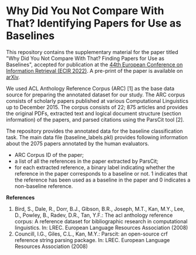# Why Did You Not Compare With That? Identifying Papers for Use as Baselines

This repository contains the supplementary material for the paper titled "Why Did You Not Compare With That? Finding Papers for Use as Baselines", accepted for publication at the [44th European Conference on Information Retrieval (ECIR 2022)](https://ecir2022.org/). A pre-print of the paper is available on [arXiv](https://arxiv.org/abs/2201.08089).

We used ACL Anthology Reference Corpus (ARC) [1] as the base data source for preparing the annotated dataset for our study. The ARC corpus consists of scholarly papers published at various Computational Linguistics up to December 2015. The corpus consists of 22; 875 articles and provides the original PDFs, extracted text and logical document structure (section information) of the papers, and parsed citations using the ParsCit tool [2]. 

The repository provides the annotated data for the baseline classification task. The main data file (baseline_labels.pkl) provides following information about the 2075 papers annotated by the human evaluators.

- ARC Corpus ID of the paper; 
- a list of all the references in the paper extracted by ParsCit;
- for each extracted reference, a binary label indicating whether the reference in the paper corresponds to a baseline or not. 1 indicates that the reference has been used as a baseline in the paper and 0 indicates a non-baseline reference.

**References**

1. Bird, S., Dale, R., Dorr, B.J., Gibson, B.R., Joseph, M.T., Kan, M.Y., Lee, D., Powley, B., Radev, D.R., Tan, Y.F.: The acl anthology reference corpus: A reference dataset for bibliographic research in computational linguistics. In: LREC. European Language Resources Association (2008)
2. Councill, I.G., Giles, C.L., Kan, M.Y.: Parscit: an open-source crf reference string parsing package. In: LREC. European Language Resources Association (2008)

